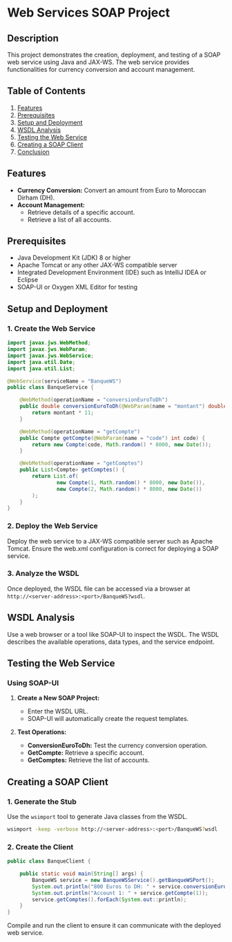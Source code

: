 # Web Services SOAP Project

## Description

This project demonstrates the creation, deployment, and testing of a SOAP web service using Java and JAX-WS. The web service provides functionalities for currency conversion and account management.

## Table of Contents
1. [Features](#features)
2. [Prerequisites](#prerequisites)
3. [Setup and Deployment](#setup-and-deployment)
4. [WSDL Analysis](#wsdl-analysis)
5. [Testing the Web Service](#testing-the-web-service)
6. [Creating a SOAP Client](#creating-a-soap-client)
7. [Conclusion](#conclusion)

## Features

- **Currency Conversion:** Convert an amount from Euro to Moroccan Dirham (DH).
- **Account Management:** 
  - Retrieve details of a specific account.
  - Retrieve a list of all accounts.

## Prerequisites

- Java Development Kit (JDK) 8 or higher
- Apache Tomcat or any other JAX-WS compatible server
- Integrated Development Environment (IDE) such as IntelliJ IDEA or Eclipse
- SOAP-UI or Oxygen XML Editor for testing

## Setup and Deployment

### 1. Create the Web Service

```java
import javax.jws.WebMethod;
import javax.jws.WebParam;
import javax.jws.WebService;
import java.util.Date;
import java.util.List;

@WebService(serviceName = "BanqueWS")
public class BanqueService {

    @WebMethod(operationName = "conversionEuroToDh")
    public double conversionEuroToDh(@WebParam(name = "montant") double montant) {
        return montant * 11;
    }

    @WebMethod(operationName = "getCompte")
    public Compte getCompte(@WebParam(name = "code") int code) {
        return new Compte(code, Math.random() * 8000, new Date());
    }

    @WebMethod(operationName = "getComptes")
    public List<Compte> getComptes() {
        return List.of(
                new Compte(1, Math.random() * 8000, new Date()),
                new Compte(2, Math.random() * 8000, new Date())
        );
    }
}
```

### 2. Deploy the Web Service

Deploy the web service to a JAX-WS compatible server such as Apache Tomcat. Ensure the web.xml configuration is correct for deploying a SOAP service.

### 3. Analyze the WSDL

Once deployed, the WSDL file can be accessed via a browser at `http://<server-address>:<port>/BanqueWS?wsdl`.

## WSDL Analysis

Use a web browser or a tool like SOAP-UI to inspect the WSDL. The WSDL describes the available operations, data types, and the service endpoint.

## Testing the Web Service

### Using SOAP-UI

1. **Create a New SOAP Project:**
   - Enter the WSDL URL.
   - SOAP-UI will automatically create the request templates.

2. **Test Operations:**
   - **ConversionEuroToDh:** Test the currency conversion operation.
   - **GetCompte:** Retrieve a specific account.
   - **GetComptes:** Retrieve the list of accounts.


## Creating a SOAP Client

### 1. Generate the Stub

Use the `wsimport` tool to generate Java classes from the WSDL.

```sh
wsimport -keep -verbose http://<server-address>:<port>/BanqueWS?wsdl
```

### 2. Create the Client

```java
public class BanqueClient {

    public static void main(String[] args) {
        BanqueWS service = new BanqueWSService().getBanqueWSPort();
        System.out.println("800 Euros to DH: " + service.conversionEuroToDh(800));
        System.out.println("Account 1: " + service.getCompte(1));
        service.getComptes().forEach(System.out::println);
    }
}
```

Compile and run the client to ensure it can communicate with the deployed web service.

